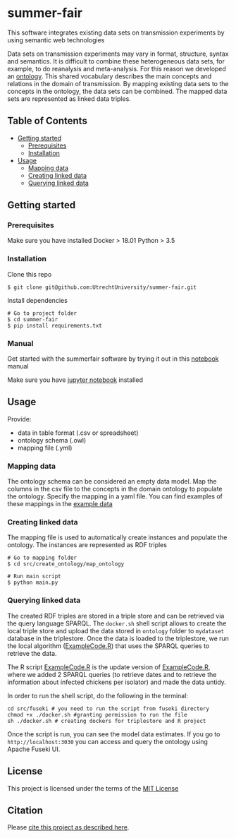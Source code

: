 # summer-fair

This software integrates existing data sets on transmission experiments by using semantic web technologies

Data sets on transmission experiments may vary in format, structure, syntax and semantics.
It is difficult to combine these heterogeneous data sets, for example, to do reanalysis and meta-analysis.
For this reason we developed an [ontology](/src/create_ontology/map_ontology/trans_ont.owl).
This shared vocabulary describes the main concepts and relations in the domain of transmission.
By mapping existing data sets to the concepts in the ontology, the data sets can be combined.
The mapped data sets are represented as linked data triples. 

## Table of Contents
  - [Getting started](#getting-started)
    - [Prerequisites](#prerequisites)
    - [Installation](#installation)
  - [Usage](#usage)
    - [Mapping data](#mapping-data)
    - [Creating linked data](#creating-linked-data)
    - [Querying linked data](querying-linked-data)

## Getting started

### Prerequisites
Make sure you have installed 
Docker > 18.01
Python > 3.5

### Installation
Clone this repo 
```
$ git clone git@github.com:UtrechtUniversity/summer-fair.git
```

Install dependencies
```
# Go to project folder
$ cd summer-fair
$ pip install requirements.txt
```

### Manual
Get started with the summerfair software by trying it out in this [notebook](link) manual

Make sure you have [jupyter notebook](https://jupyter.org/install) installed


## Usage
Provide:
- data in table format (.csv or spreadsheet) 
- ontology schema (.owl)
- mapping file (.yml)

### Mapping data 
The ontology schema can be considered an empty data model. 
Map the columns in the csv file to the concepts in the domain ontology to populate the ontology.
Specify the mapping in a yaml file.
You can find examples of these mappings in the [example data](/data/examples)


### Creating linked data
The mapping file is used to automatically create instances and populate the ontology.
The instances are represented as RDF triples

```
# Go to mapping folder
$ cd src/create_ontology/map_ontology

# Run main script
$ python main.py

```

### Querying linked data
The created RDF triples are stored in a triple store and can be retrieved via the query language SPARQL.
The `docker.sh` shell script allows to create the local triple store and upload the data stored in `ontology` folder to  `mydataset` database in the triplestore.
Once the data is loaded to the triplestore, we run the local algorithm ([ExampleCode.R](ExampleCode.R))  that uses the SPARQL queries to retrieve the data. 

The R script [ExampleCode.R](ExampleCode.R) is the update version of [ExampleCode.R](../../src/R/ExampleCode.R), where we added 2 SPARQL queries (to retrieve dates and to retrieve the information about infected chickens per isolator) and made the data untidy.


In order to run the shell script, do the following in the terminal:

```buildoutcfg
cd src/fuseki # you need to run the script from fuseki directory
chmod +x ./docker.sh #granting permission to run the file
sh ./docker.sh # creating dockers for triplestore and R project
```
Once the script is run, you can see the model data estimates.
If you go to `http://localhost:3030` you can access and query the ontology using Apache Fuseki UI. 


## License

This project is licensed under the terms of the [MIT License](/LICENSE.md)

## Citation

Please [cite this project as described here](/CITATION.md).
